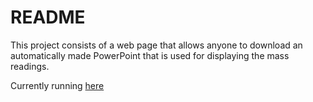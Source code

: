 # README

This project consists of a web page that allows anyone to download an automatically made PowerPoint that is used for displaying the mass readings.

Currently running [here](https://pptmisa.herokuapp.com/)

